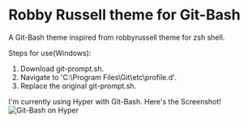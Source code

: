 # Robby Russell theme for Git-Bash
A Git-Bash theme inspired from robbyrussell theme for zsh shell.

Steps for use(Windows):
1. Download git-prompt.sh.
2. Navigate to 'C:\Program Files\Git\etc\profile.d'.
3. Replace the original git-prompt.sh.

I'm currently using Hyper with Git-Bash. Here's the Screenshot!
![Git-Bash on Hyper](https://drive.google.com/file/d/1-z10vJr4i48QmeBKj__kXW1BX2hnK5jC/view?usp=sharing)
